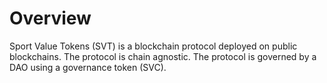 # Overview

Sport Value Tokens (SVT) is a blockchain protocol deployed on public blockchains. The protocol is chain agnostic. The protocol is governed by a DAO using a governance token (SVC).
